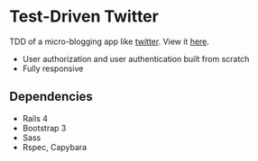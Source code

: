 Test-Driven Twitter
===================
TDD of a micro-blogging app like [twitter](https://twitter.com/thedanbender).
View it [here](https://tdd-twitter.herokuapp.com/).

* User authorization and user authentication built from scratch
* Fully responsive

## Dependencies
* Rails 4
* Bootstrap 3
* Sass
* Rspec, Capybara



<!-- ![image name](http://imageishere) -->